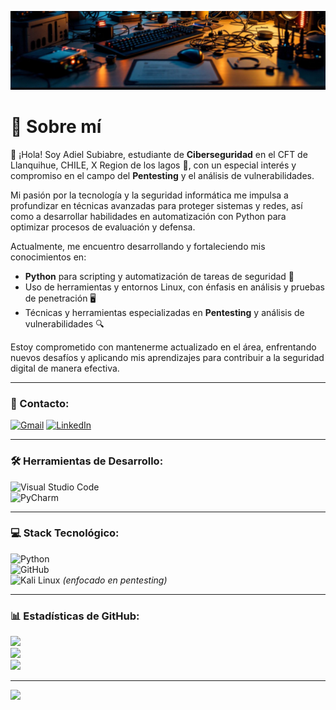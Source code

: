 ![Header](https://github.com/XfoonkeeMoonkeeX/XfoonkeeMoonkeeX/blob/main/paraperfilgithub.jpeg?raw=true)

# 💫 Sobre mí  

👋 ¡Hola! Soy Adiel Subiabre, estudiante de **Ciberseguridad** en el CFT de Llanquihue, CHILE, X Region de los lagos 🔐, con un especial interés y compromiso en el campo del **Pentesting** y el análisis de vulnerabilidades.

Mi pasión por la tecnología y la seguridad informática me impulsa a profundizar en técnicas avanzadas para proteger sistemas y redes, así como a desarrollar habilidades en automatización con Python para optimizar procesos de evaluación y defensa.

Actualmente, me encuentro desarrollando y fortaleciendo mis conocimientos en:  
- **Python** para scripting y automatización de tareas de seguridad 🐍  
- Uso de herramientas y entornos Linux, con énfasis en análisis y pruebas de penetración 🖥️  
- Técnicas y herramientas especializadas en **Pentesting** y análisis de vulnerabilidades 🔍  

Estoy comprometido con mantenerme actualizado en el área, enfrentando nuevos desafíos y aplicando mis aprendizajes para contribuir a la seguridad digital de manera efectiva.

---

### 📧 Contacto:
[![Gmail](https://img.shields.io/badge/Gmail-D14836?style=for-the-badge&logo=gmail&logoColor=white)](mailto:aa.subiabre@estudiantecft-ell.cl)
[![LinkedIn](https://img.shields.io/badge/linkedin-%230077B5.svg?style=for-the-badge&logo=linkedin&logoColor=white)](https://www.linkedin.com/in/adiel-alejandro-subiabre-diaz-070890340/)

---

### 🛠️ Herramientas de Desarrollo:
![Visual Studio Code](https://img.shields.io/badge/Visual%20Studio%20Code-0078d7.svg?style=for-the-badge&logo=visual-studio-code&logoColor=white)  
![PyCharm](https://img.shields.io/badge/pycharm-143?style=for-the-badge&logo=pycharm&logoColor=black&color=black&labelColor=green)

---

### 💻 Stack Tecnológico:
![Python](https://img.shields.io/badge/python-3670A0?style=for-the-badge&logo=python&logoColor=ffdd54)  
![GitHub](https://img.shields.io/badge/github-%23121011.svg?style=for-the-badge&logo=github&logoColor=white)  
![Kali Linux](https://img.shields.io/badge/kali%20linux-557C94?style=for-the-badge&logo=kalilinux&logoColor=white) *(enfocado en pentesting)*

---

### 📊 Estadísticas de GitHub:
![](https://github-readme-stats.vercel.app/api?username=XfoonkeeMoonkeeX&theme=dark&hide_border=false)<br/>
![](https://github-readme-streak-stats.herokuapp.com/?user=XfoonkeeMoonkeeX&theme=dark&hide_border=false)<br/>
![](https://github-readme-stats.vercel.app/api/top-langs/?username=XfoonkeeMoonkeeX&theme=dark&hide_border=false&layout=compact)

---

[![](https://visitcount.itsvg.in/api?id=XfoonkeeMoonkeeX&icon=0&color=0)](https://visitcount.itsvg.in)

